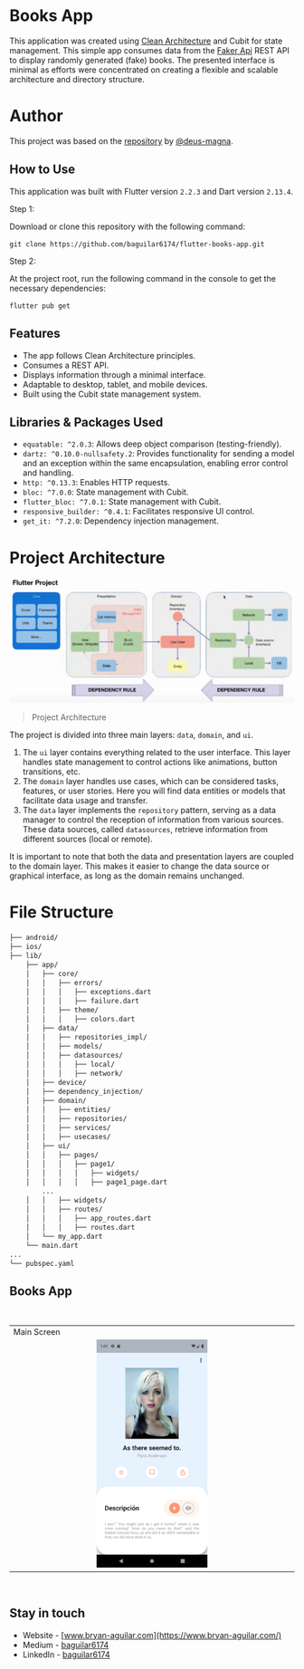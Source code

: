 # Books App

This application was created using [Clean Architecture](https://blog.cleancoder.com/uncle-bob/2012/08/13/the-clean-architecture.html) and Cubit for state management. This simple app consumes data from the [Faker Api](https://fakerapi.it/en) REST API to display randomly generated (fake) books. The presented interface is minimal as efforts were concentrated on creating a flexible and scalable architecture and directory structure.

# Author

This project was based on the [repository](https://github.com/deus-magna/clean_books) by [@deus-magna](https://github.com/deus-magna).

## How to Use

This application was built with Flutter version `2.2.3` and Dart version `2.13.4`.

Step 1:

Download or clone this repository with the following command:

```
git clone https://github.com/baguilar6174/flutter-books-app.git
```

Step 2:

At the project root, run the following command in the console to get the necessary dependencies:

```
flutter pub get
```

## Features

- The app follows Clean Architecture principles.
- Consumes a REST API.
- Displays information through a minimal interface.
- Adaptable to desktop, tablet, and mobile devices.
- Built using the Cubit state management system.

## Libraries & Packages Used

- `equatable: ^2.0.3`: Allows deep object comparison (testing-friendly).
- `dartz: ^0.10.0-nullsafety.2`: Provides functionality for sending a model and an exception within the same encapsulation, enabling error control and handling.
- `http: ^0.13.3`: Enables HTTP requests.
- `bloc: ^7.0.0`: State management with Cubit.
- `flutter_bloc: ^7.0.1`: State management with Cubit.
- `responsive_builder: ^0.4.1`: Facilitates responsive UI control.
- `get_it: ^7.2.0`: Dependency injection management.

# Project Architecture

![Project Architecture](./media/architecture.png)

> Project Architecture

The project is divided into three main layers: `data`, `domain`, and `ui`.
1. The `ui` layer contains everything related to the user interface. This layer handles state management to control actions like animations, button transitions, etc.
2. The `domain` layer handles use cases, which can be considered tasks, features, or user stories. Here you will find data entities or models that facilitate data usage and transfer.
3. The `data` layer implements the `repository` pattern, serving as a data manager to control the reception of information from various sources. These data sources, called `datasources`, retrieve information from different sources (local or remote).

It is important to note that both the data and presentation layers are coupled to the domain layer. This makes it easier to change the data source or graphical interface, as long as the domain remains unchanged.

# File Structure

```
├── android/
├── ios/
├── lib/
    ├── app/
    │   ├── core/
    │   │   ├── errors/
    │   │   │   ├── exceptions.dart
    │   │   │   ├── failure.dart
    │   │   ├── theme/
    │   │   │   ├── colors.dart
    │   ├── data/
    │   │   ├── repositories_impl/
    │   │   ├── models/
    │   │   ├── datasources/
    │   │   │   ├── local/
    │   │   │   ├── network/
    │   ├── device/
    │   ├── dependency_injection/
    │   ├── domain/
    │   │   ├── entities/
    │   │   ├── repositories/
    │   │   ├── services/
    │   │   ├── usecases/
    │   ├── ui/
    │   │   ├── pages/
    │   │   │   ├── page1/
    │   │   │   │   ├── widgets/
    │   │   │   │   ├── page1_page.dart
		...
    │   │   ├── widgets/
    │   │   ├── routes/
    │   │   │   ├── app_routes.dart
    │   │   │   ├── routes.dart
    │   └── my_app.dart
    └── main.dart
...
└── pubspec.yaml
```

## Books App

<br>
<table>
  <tr>
    <td>Main Screen</td>
  </tr>
  <tr>
    <td align="center" valign="center"><img src="./media/books_detail.png" width="40%"></td>
  </tr>
 </table>
<br>

## Stay in touch

- Website - [www.bryan-aguilar.com](https://www.bryan-aguilar.com/)
- Medium - [baguilar6174](https://baguilar6174.medium.com/)
- LinkedIn - [baguilar6174](https://www.linkedin.com/in/baguilar6174)
